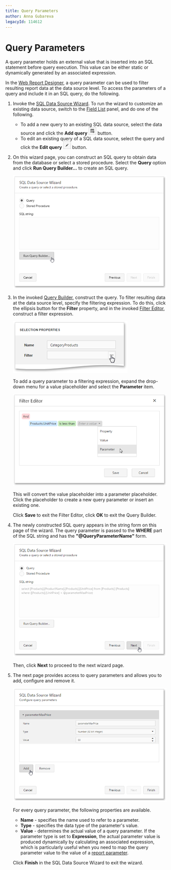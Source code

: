 ```yaml
---
title: Query Parameters
author: Anna Gubareva
legacyId: 114612
---
```

# Query Parameters
A query parameter holds an external value that is inserted into an SQL statement before query execution. This value can be either static or dynamically generated by an associated expression.

In the [Web Report Designer](../../../report-designer.md), a query parameter can be used to filter resulting report data at the data source level. To access the parameters of a query and include it in an SQL query, do the following.
1. Invoke the [SQL Data Source Wizard](../../wizards/sql-data-source-wizard.md). To run the wizard to customize an existing data source, switch to the [Field List](../../interface-elements/field-list.md) panel, and do one of the following.
	* To add a new query to an existing SQL data source, select the data source and click the **Add query** ![web-report-designer-add-query](../../../../images/img118474.png) button.
	* To edit an existing query of a SQL data source, select the query and click the **Edit query** ![web-report-designer-edit-query](../../../../images/img118475.png) button.
2. On this wizard page, you can construct an SQL query to obtain data from the database or select a stored procedure. Select the **Query** option and click **Run Query Builder...** to create an SQL query.
	
	![sql-data-source-wizard-run-query-builder](../../../../images/img118468.png)
3. In the invoked [Query Builder](../../interface-elements/query-builder.md), construct the query. To filter resulting data at the data source level, specify the filtering expression. To do this, click the ellipsis button for the **Filter** property, and in the invoked [Filter Editor](../../interface-elements/filter-editor.md), construct a filter expression.
	
	![sql-data-source-wizard-filter](../../../../images/img118470.png)
	
	To add a query parameter to a filtering expression, expand the drop-down menu for a value placeholder and select the **Parameter** item.
	
	![sql-data-source-wizard-filter-editor](../../../../images/img118471.png)
	
	This will convert the value placeholder into a parameter placeholder. Click the placeholder to create a new query parameter or insert an existing one.
	
	Click **Save** to exit the Filter Editor, click **OK** to exit the Query Builder.
4. The newly constructed SQL query appears in the string form on this page of the wizard. The query parameter is passed to the **WHERE** part of the SQL string and has the **"@QueryParameterName"** form.
	
	![eud-query-parameters-0](../../../../images/img119674.png)
	
	Then, click **Next** to proceed to the next wizard page.
5. The next page provides access to query parameters and allows you to add, configure and remove it.
	
	![eud-query-parameters-1](../../../../images/img119675.png)
	
	For every query parameter, the following properties are available.
	* **Name** - specifies the name used to refer to a parameter.
	* **Type** - specifies the data type of the parameter's value.
	* **Value** - determines the actual value of a query parameter. If the parameter type is set to **Expression**, the actual parameter value is produced dynamically by calculating an associated expression, which is particularly useful when you need to map the query parameter value to the value of a [report parameter](report-parameters.md).
	
	Click **Finish** in the SQL Data Source Wizard to exit the wizard.